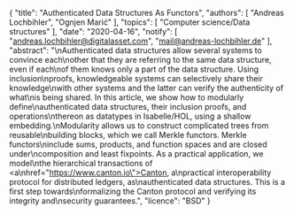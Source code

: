 {
    "title": "Authenticated Data Structures As Functors",
    "authors": [
        "Andreas Lochbihler",
        "Ognjen Marić"
    ],
    "topics": [
        "Computer science/Data structures"
    ],
    "date": "2020-04-16",
    "notify": [
        "andreas.lochbihler@digitalasset.com",
        "mail@andreas-lochbihler.de"
    ],
    "abstract": "\nAuthenticated data structures allow several systems to convince each\nother that they are referring to the same data structure, even if each\nof them knows only a part of the data structure. Using inclusion\nproofs, knowledgeable systems can selectively share their knowledge\nwith other systems and the latter can verify the authenticity of what\nis being shared.  In this article, we show how to modularly define\nauthenticated data structures, their inclusion proofs, and operations\nthereon as datatypes in Isabelle/HOL, using a shallow embedding.\nModularity allows us to construct complicated trees from reusable\nbuilding blocks, which we call Merkle functors. Merkle functors\ninclude sums, products, and function spaces and are closed under\ncomposition and least fixpoints.  As a practical application, we model\nthe hierarchical transactions of <a\nhref=\"https://www.canton.io\">Canton</a>, a\npractical interoperability protocol for distributed ledgers, as\nauthenticated data structures. This is a first step towards\nformalizing the Canton protocol and verifying its integrity and\nsecurity guarantees.",
    "licence": "BSD"
}